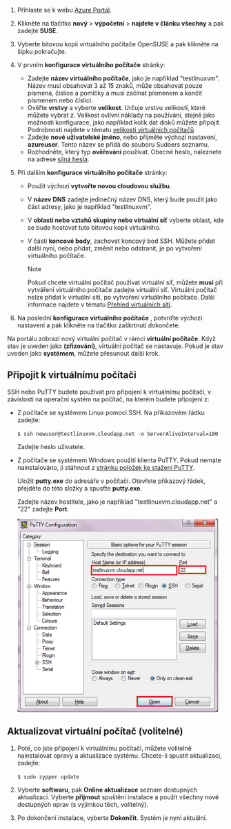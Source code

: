 1. Přihlaste se k webu [Azure Portal](http://portal.azure.com).  
2. Klikněte na tlačítko **nový** > **výpočetní** > **najdete v článku všechny** a pak zadejte **SUSE**.
   
3. Vyberte bitovou kopii virtuálního počítače OpenSUSE a pak klikněte na šipku pokračujte.
5. V prvním **konfigurace virtuálního počítače** stránky:
   
   * Zadejte **název virtuálního počítače**, jako je například "testlinuxvm". Název musí obsahovat 3 až 15 znaků, může obsahovat pouze písmena, číslice a pomlčky a musí začínat písmenem a končit písmenem nebo číslicí.
   * Ověřte **vrstvy** a vyberte **velikost**. Určuje vrstvu velikostí, které můžete vybrat z. Velikost ovlivní náklady na používání, stejně jako možnosti konfigurace, jako například kolik dat disků můžete připojit. Podrobnosti najdete v tématu [velikosti virtuálních počítačů](../articles/virtual-machines/linux/sizes.md?toc=%2fazure%2fvirtual-machines%2flinux%2ftoc.json).
   * Zadejte **nové uživatelské jméno**, nebo přijměte výchozí nastavení, **azureuser**. Tento název se přidá do souboru Sudoers seznamu.
   * Rozhodněte, který typ **ověřování** používat. Obecné heslo, naleznete na adrese [silná hesla](http://msdn.microsoft.com/library/ms161962.aspx).
6. Při dalším **konfigurace virtuálního počítače** stránky:
   
   * Použít výchozí **vytvořte novou cloudovou službu**.
   * V **název DNS** zadejte jedinečný název DNS, který bude použit jako část adresy, jako je například "testlinuxvm".
   * V **oblasti nebo vztahů skupiny nebo virtuální síť** vyberte oblast, kde se bude hostovat tuto bitovou kopii virtuálního.
   * V části **koncové body**, zachovat koncový bod SSH. Můžete přidat další nyní, nebo přidat, změnit nebo odstranit, je po vytvoření virtuálního počítače.
     
     > [!NOTE]
     > Pokud chcete virtuální počítač používat virtuální síť, můžete **musí** při vytváření virtuálního počítače zadejte virtuální síť. Virtuální počítač nelze přidat k virtuální síti, po vytvoření virtuálního počítače. Další informace najdete v tématu [Přehled virtuálních sítí](../articles/virtual-network/virtual-networks-overview.md).
     > 
     > 
7. Na poslední **konfigurace virtuálního počítače** , potvrďte výchozí nastavení a pak klikněte na tlačítko zaškrtnutí dokončete.

Na portálu zobrazí nový virtuální počítač v rámci **virtuální počítače**. Když stav je uveden jako **(zřizování)**, virtuální počítač se nastavuje. Pokud je stav uveden jako **systémem**, můžete přesunout další krok.

## <a name="connect-to-the-virtual-machine"></a>Připojit k virtuálnímu počítači
SSH nebo PuTTY budete používat pro připojení k virtuálnímu počítači, v závislosti na operační systém na počítač, na kterém budete připojení z:

* Z počítače se systémem Linux pomocí SSH. Na příkazovém řádku zadejte:
  
    `$ ssh newuser@testlinuxvm.cloudapp.net -o ServerAliveInterval=180`
  
    Zadejte heslo uživatele.
* Z počítače se systémem Windows použití klienta PuTTY. Pokud nemáte nainstalováno, ji stáhnout z [stránku položek ke stažení PuTTY][PuTTYDownload].
  
    Uložit **putty.exe** do adresáře v počítači. Otevřete příkazový řádek, přejděte do této složky a spusťte **putty.exe**.
  
    Zadejte název hostitele, jako je například "testlinuxvm.cloudapp.net" a "22" zadejte **Port**.
  
    ![PuTTY obrazovky][Image6]  

## <a name="update-the-virtual-machine-optional"></a>Aktualizovat virtuální počítač (volitelné)
1. Poté, co jste připojení k virtuálnímu počítači, můžete volitelně nainstalovat opravy a aktualizace systému. Chcete-li spustit aktualizaci, zadejte:
   
    `$ sudo zypper update`
2. Vyberte **softwaru**, pak **Online aktualizace** seznam dostupných aktualizací. Vyberte **přijmout** spuštění instalace a použít všechny nové dostupných oprav (s výjimkou těch, volitelný).
3. Po dokončení instalace, vyberte **Dokončit**.  Systém je nyní aktuální.

[PuTTYDownload]: http://www.puttyssh.org/download.html

[Image6]: ./media/create-and-configure-opensuse-vm-in-portal/putty.png
